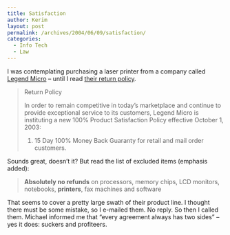 ```yaml
---
title: Satisfaction
author: Kerim
layout: post
permalink: /archives/2004/06/09/satisfaction/
categories:
  - Info Tech
  - Law
---
```

I was contemplating purchasing a laser printer from a company called <a href="http://www.legendmicro.com/" onclick="_gaq.push(['_trackEvent', 'outbound-article', 'http://www.legendmicro.com/', 'Legend Micro']);" >Legend Micro</a> &#8211; until I read <a href="http://www.legendmicro.com/warranty.asp" onclick="_gaq.push(['_trackEvent', 'outbound-article', 'http://www.legendmicro.com/warranty.asp', 'their return policy']);" >their return policy</a>.

> Return Policy
> 
> In order to remain competitive in today’s marketplace and continue to provide exceptional service to its customers, Legend Micro is instituting a new 100% Product Satisfaction Policy effective October 1, 2003:
> 
> 1. 15 Day 100% Money Back Guaranty for retail and mail order customers.

Sounds great, doesn&#8217;t it? But read the list of excluded items (emphasis added):

> **Absolutely no refunds** on processors, memory chips, LCD monitors, notebooks, **printers**, fax machines and software

That seems to cover a pretty large swath of their product line. I thought there must be some mistake, so I e-mailed them. No reply. So then I called them. Michael informed me that &#8220;every agreement always has two sides&#8221; &#8211; yes it does: suckers and profiteers.

